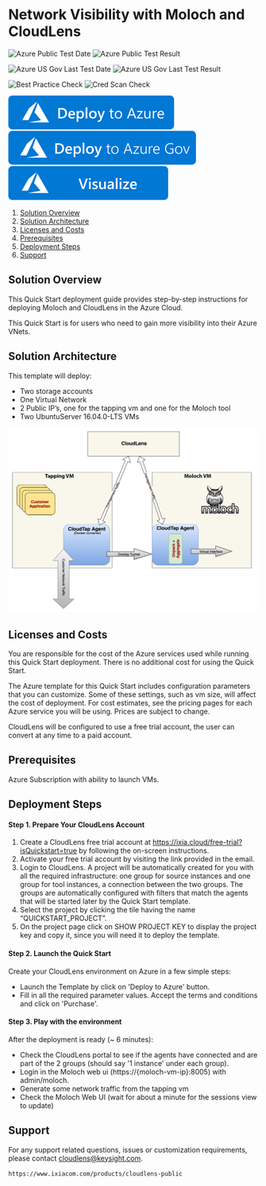 # Network Visibility with Moloch and CloudLens

![Azure Public Test Date](https://azurequickstartsservice.blob.core.windows.net/badges/application-workloads/cloudlens/cloudlens-moloch-ubuntu/PublicLastTestDate.svg)
![Azure Public Test Result](https://azurequickstartsservice.blob.core.windows.net/badges/application-workloads/cloudlens/cloudlens-moloch-ubuntu/PublicDeployment.svg)

![Azure US Gov Last Test Date](https://azurequickstartsservice.blob.core.windows.net/badges/application-workloads/cloudlens/cloudlens-moloch-ubuntu/FairfaxLastTestDate.svg)
![Azure US Gov Last Test Result](https://azurequickstartsservice.blob.core.windows.net/badges/application-workloads/cloudlens/cloudlens-moloch-ubuntu/FairfaxDeployment.svg)

![Best Practice Check](https://azurequickstartsservice.blob.core.windows.net/badges/application-workloads/cloudlens/cloudlens-moloch-ubuntu/BestPracticeResult.svg)
![Cred Scan Check](https://azurequickstartsservice.blob.core.windows.net/badges/application-workloads/cloudlens/cloudlens-moloch-ubuntu/CredScanResult.svg)

[![Deploy To Azure](https://raw.githubusercontent.com/Azure/azure-quickstart-templates/master/1-CONTRIBUTION-GUIDE/images/deploytoazure.svg?sanitize=true)](https://portal.azure.com/#create/Microsoft.Template/uri/https%3A%2F%2Fraw.githubusercontent.com%2FAzure%2Fazure-quickstart-templates%2Fmaster%2Fapplication-workloads%2Fcloudlens%2Fcloudlens-moloch-ubuntu%2Fazuredeploy.json)  
[![Deploy To Azure US Gov](https://raw.githubusercontent.com/Azure/azure-quickstart-templates/master/1-CONTRIBUTION-GUIDE/images/deploytoazuregov.svg?sanitize=true)](https://portal.azure.us/#create/Microsoft.Template/uri/https%3A%2F%2Fraw.githubusercontent.com%2FAzure%2Fazure-quickstart-templates%2Fmaster%2Fapplication-workloads%2Fcloudlens%2Fcloudlens-moloch-ubuntu%2Fazuredeploy.json)
[![Visualize](https://raw.githubusercontent.com/Azure/azure-quickstart-templates/master/1-CONTRIBUTION-GUIDE/images/visualizebutton.svg?sanitize=true)](http://armviz.io/#/?load=https%3A%2F%2Fraw.githubusercontent.com%2FAzure%2Fazure-quickstart-templates%2Fmaster%2Fapplication-workloads%2Fcloudlens%2Fcloudlens-moloch-ubuntu%2Fazuredeploy.json)

<!-- TOC -->

1. [Solution Overview](#solution-overview)
2. [ Solution Architecture](#solution-architecture)
2. [Licenses and Costs ](#licenses-and-costs)
3. [Prerequisites](#prerequisites)
4. [Deployment Steps](#deployment-steps)
5. [Support](#support)

<!-- /TOC -->

## Solution Overview

This Quick Start deployment guide provides step-by-step instructions for deploying Moloch and CloudLens in the Azure Cloud.

This Quick Start is for users who need to gain more visibility into their Azure VNets.

## Solution Architecture

This template will deploy:

- Two storage accounts
-	One Virtual Network
-	2 Public IP’s, one for the tapping vm and one for the Moloch tool
-	Two UbuntuServer 16.04.0-LTS VMs

![Deployment Solution Architecture](https://raw.githubusercontent.com/Azure/azure-quickstart-templates/master/application-workloads/cloudlens/cloudlens-moloch-ubuntu/images/architecture.png?raw=true)

## Licenses and Costs

You are responsible for the cost of the Azure services used while running this Quick Start deployment. There is no additional cost for using the Quick Start.

The Azure template for this Quick Start includes configuration parameters that you can customize. Some of these settings, such as vm size, will affect the cost of deployment. For cost estimates, see the pricing pages for each Azure service you will be
using. Prices are subject to change.

CloudLens will be configured to use a free trial account, the user can convert at any time to a paid account.

## Prerequisites

Azure Subscription with ability to launch VMs.

## Deployment Steps

#### Step 1. Prepare Your CloudLens Account

1. Create a CloudLens free trial account at https://ixia.cloud/free-trial?isQuickstart=true by following the on-screen instructions.
2. Activate your free trial account by visiting the link provided in the email.
3. Login to CloudLens. A project will be automatically created for you with all the required infrastructure: one group for source instances and one group for tool instances, a connection between the two groups. The groups are automatically configured with filters that match the agents that will be started later by the Quick Start template.
4. Select the project by clicking the tile having the name “QUICKSTART_PROJECT”.
5. On the project page click on SHOW PROJECT KEY to display the project key and copy it, since you will need it to deploy the template.

#### Step 2. Launch the Quick Start

Create your CloudLens environment on Azure in a few simple steps:
- Launch the Template by click on 'Deploy to Azure' button.
- Fill in all the required parameter values. Accept the terms and conditions and click on 'Purchase'.

#### Step 3. Play with the environment

After the deployment is ready (~ 6 minutes):
- Check the CloudLens portal to see if the agents have connected and are part of the 2 groups (should say '1 instance' under each group).
- Login in the Moloch web ui (https://{moloch-vm-ip}:8005) with admin/moloch.
- Generate some network traffic from the tapping vm
- Check the Moloch Web UI (wait for about a minute for the sessions view to update)

## Support

For any support related questions, issues or customization requirements, please contact cloudlens@keysight.com.
```
https://www.ixiacom.com/products/cloudlens-public
```



